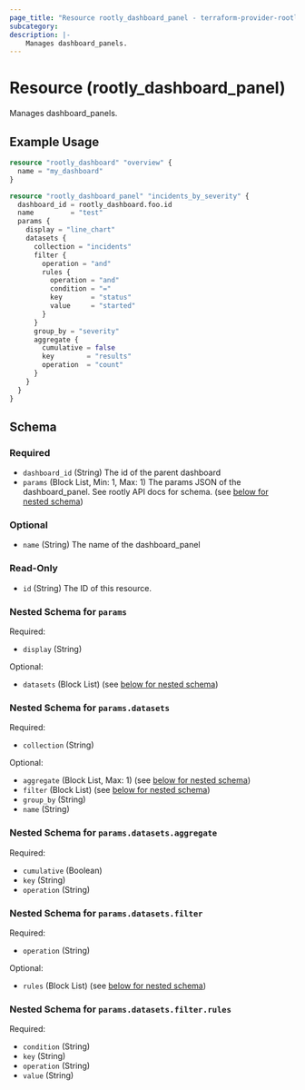 ```yaml
---
page_title: "Resource rootly_dashboard_panel - terraform-provider-rootly"
subcategory:
description: |-
    Manages dashboard_panels.
---
```


# Resource (rootly_dashboard_panel)

Manages dashboard_panels.

## Example Usage

```terraform
resource "rootly_dashboard" "overview" {
  name = "my_dashboard"
}

resource "rootly_dashboard_panel" "incidents_by_severity" {
  dashboard_id = rootly_dashboard.foo.id
  name         = "test"
  params {
    display = "line_chart"
    datasets {
      collection = "incidents"
      filter {
        operation = "and"
        rules {
          operation = "and"
          condition = "="
          key       = "status"
          value     = "started"
        }
      }
      group_by = "severity"
      aggregate {
        cumulative = false
        key        = "results"
        operation  = "count"
      }
    }
  }
}
```

<!-- schema generated by tfplugindocs -->
## Schema

### Required

- `dashboard_id` (String) The id of the parent dashboard
- `params` (Block List, Min: 1, Max: 1) The params JSON of the dashboard_panel. See rootly API docs for schema. (see [below for nested schema](#nestedblock--params))

### Optional

- `name` (String) The name of the dashboard_panel

### Read-Only

- `id` (String) The ID of this resource.

<a id="nestedblock--params"></a>
### Nested Schema for `params`

Required:

- `display` (String)

Optional:

- `datasets` (Block List) (see [below for nested schema](#nestedblock--params--datasets))

<a id="nestedblock--params--datasets"></a>
### Nested Schema for `params.datasets`

Required:

- `collection` (String)

Optional:

- `aggregate` (Block List, Max: 1) (see [below for nested schema](#nestedblock--params--datasets--aggregate))
- `filter` (Block List) (see [below for nested schema](#nestedblock--params--datasets--filter))
- `group_by` (String)
- `name` (String)

<a id="nestedblock--params--datasets--aggregate"></a>
### Nested Schema for `params.datasets.aggregate`

Required:

- `cumulative` (Boolean)
- `key` (String)
- `operation` (String)


<a id="nestedblock--params--datasets--filter"></a>
### Nested Schema for `params.datasets.filter`

Required:

- `operation` (String)

Optional:

- `rules` (Block List) (see [below for nested schema](#nestedblock--params--datasets--filter--rules))

<a id="nestedblock--params--datasets--filter--rules"></a>
### Nested Schema for `params.datasets.filter.rules`

Required:

- `condition` (String)
- `key` (String)
- `operation` (String)
- `value` (String)
